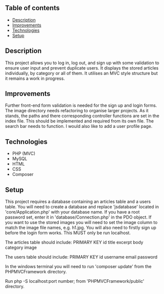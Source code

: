## Table of contents
* [Description](#description)
* [Improvements](#Improvements)
* [Technologies](#technologies)
* [Setup](#setup)


## Description
This project allows you to log in, log out, and sign up with some validation to ensure user input and prevent duplicate users. It displays the stored articles individually, by category or all of them. It utilises an MVC style structure but it remains a work in progress.

## Improvements 
Further front-end form validation is needed for the sign up and login forms. The image directory needs refactoring to organise larger projects. As it stands, the paths and there corresponding controller functions are set in the index file. This should be implemented and required from its own file. The search bar needs to function. I would also like to add a user profile page. 

## Technologies
* PHP (MVC)
* MySQL
* HTML
* CSS
* Composer

## Setup 
This project requires a database containing an articles table and a users table. 
You will need to create a database and replace 'jsdatabase' located in 'core/Application.php' with your database name. If you have a root password set, enter it in 'database/Connection.php' in the PDO object. If you want to use the stored images you will need to set the image column to match the image file names, e.g. h1.jpg. You will also need to firstly sign up before the login form works. 
This MUST only be run localhost.

The articles table should include:
PRIMARY KEY id
title
excerpt
body
category
image

The users table should include:
PRIMARY KEY id
username
email
password

In the windows terminal you will need to run 'composer update' from the PHPMVCFramework directory.

Run php -S localhost:port number; from 'PHPMVCFramework/public' directory.